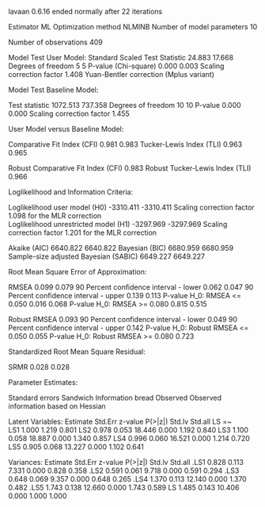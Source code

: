 lavaan 0.6.16 ended normally after 22 iterations

  Estimator                                         ML
  Optimization method                           NLMINB
  Number of model parameters                        10

  Number of observations                           409

Model Test User Model:
                                              Standard      Scaled
  Test Statistic                                24.883      17.668
  Degrees of freedom                                 5           5
  P-value (Chi-square)                           0.000       0.003
  Scaling correction factor                                  1.408
    Yuan-Bentler correction (Mplus variant)                       

Model Test Baseline Model:

  Test statistic                              1072.513     737.358
  Degrees of freedom                                10          10
  P-value                                        0.000       0.000
  Scaling correction factor                                  1.455

User Model versus Baseline Model:

  Comparative Fit Index (CFI)                    0.981       0.983
  Tucker-Lewis Index (TLI)                       0.963       0.965
                                                                  
  Robust Comparative Fit Index (CFI)                         0.983
  Robust Tucker-Lewis Index (TLI)                            0.966

Loglikelihood and Information Criteria:

  Loglikelihood user model (H0)              -3310.411   -3310.411
  Scaling correction factor                                  1.098
      for the MLR correction                                      
  Loglikelihood unrestricted model (H1)      -3297.969   -3297.969
  Scaling correction factor                                  1.201
      for the MLR correction                                      
                                                                  
  Akaike (AIC)                                6640.822    6640.822
  Bayesian (BIC)                              6680.959    6680.959
  Sample-size adjusted Bayesian (SABIC)       6649.227    6649.227

Root Mean Square Error of Approximation:

  RMSEA                                          0.099       0.079
  90 Percent confidence interval - lower         0.062       0.047
  90 Percent confidence interval - upper         0.139       0.113
  P-value H_0: RMSEA <= 0.050                    0.016       0.068
  P-value H_0: RMSEA >= 0.080                    0.815       0.515
                                                                  
  Robust RMSEA                                               0.093
  90 Percent confidence interval - lower                     0.049
  90 Percent confidence interval - upper                     0.142
  P-value H_0: Robust RMSEA <= 0.050                         0.055
  P-value H_0: Robust RMSEA >= 0.080                         0.723

Standardized Root Mean Square Residual:

  SRMR                                           0.028       0.028

Parameter Estimates:

  Standard errors                             Sandwich
  Information bread                           Observed
  Observed information based on                Hessian

Latent Variables:
                   Estimate  Std.Err  z-value  P(>|z|)   Std.lv  Std.all
  LS =~                                                                 
    LS1               1.000                               1.219    0.801
    LS2               0.978    0.053   18.446    0.000    1.192    0.840
    LS3               1.100    0.058   18.887    0.000    1.340    0.857
    LS4               0.996    0.060   16.521    0.000    1.214    0.720
    LS5               0.905    0.068   13.227    0.000    1.102    0.641

Variances:
                   Estimate  Std.Err  z-value  P(>|z|)   Std.lv  Std.all
   .LS1               0.828    0.113    7.331    0.000    0.828    0.358
   .LS2               0.591    0.061    9.718    0.000    0.591    0.294
   .LS3               0.648    0.069    9.357    0.000    0.648    0.265
   .LS4               1.370    0.113   12.140    0.000    1.370    0.482
   .LS5               1.743    0.138   12.660    0.000    1.743    0.589
    LS                1.485    0.143   10.406    0.000    1.000    1.000

